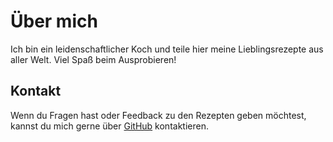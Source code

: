 # Über mich

Ich bin ein leidenschaftlicher Koch und teile hier meine Lieblingsrezepte aus aller Welt. Viel Spaß beim Ausprobieren!

## Kontakt

Wenn du Fragen hast oder Feedback zu den Rezepten geben möchtest, kannst du mich gerne über [GitHub](https://github.com/gem-cp/recipes) kontaktieren.
